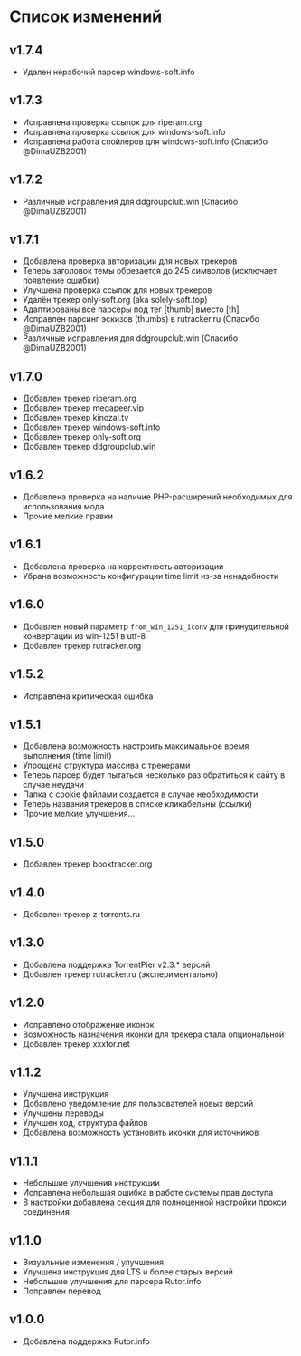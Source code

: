 # Список изменений

## v1.7.4

- Удален нерабочий парсер windows-soft.info

## v1.7.3

- Исправлена проверка ссылок для riperam.org
- Исправлена проверка ссылок для windows-soft.info
- Исправлена работа спойлеров для windows-soft.info (Спасибо @DimaUZB2001)

## v1.7.2

- Различные исправления для ddgroupclub.win (Спасибо @DimaUZB2001)

## v1.7.1

- Добавлена проверка авторизации для новых трекеров
- Теперь заголовок темы обрезается до 245 символов (исключает появление ошибки)
- Улучшена проверка ссылок для новых трекеров
- Удалён трекер only-soft.org (aka solely-soft.top)
- Адаптированы все парсеры под тег [thumb] вместо [th]
- Исправлен парсинг эскизов (thumbs) в rutracker.ru (Спасибо @DimaUZB2001)
- Различные исправления для ddgroupclub.win (Спасибо @DimaUZB2001)

## v1.7.0

- Добавлен трекер riperam.org
- Добавлен трекер megapeer.vip
- Добавлен трекер kinozal.tv
- Добавлен трекер windows-soft.info
- Добавлен трекер only-soft.org
- Добавлен трекер ddgroupclub.win

## v1.6.2

- Добавлена проверка на наличие PHP-расширений необходимых для использования мода
- Прочие мелкие правки

## v1.6.1

- Добавлена проверка на корректность авторизации
- Убрана возможность конфигурации time limit из-за ненадобности

## v1.6.0

- Добавлен новый параметр `from_win_1251_iconv` для принудительной конвертации из win-1251 в utf-8
- Добавлен трекер rutracker.org

## v1.5.2

- Исправлена критическая ошибка

## v1.5.1

- Добавлена возможность настроить максимальное время выполнения (time limit)
- Упрощена структура массива с трекерами
- Теперь парсер будет пытаться несколько раз обратиться к сайту в случае неудачи
- Папка с cookie файлами создается в случае необходимости
- Теперь названия трекеров в списке кликабельны (ссылки)
- Прочие мелкие улучшения...

## v1.5.0

- Добавлен трекер booktracker.org

## v1.4.0

- Добавлен трекер z-torrents.ru

## v1.3.0

- Добавлена поддержка TorrentPier v2.3.* версий
- Добавлен трекер rutracker.ru (экспериментально)

## v1.2.0

- Исправлено отображение иконок
- Возможность назначения иконки для трекера стала опциональной
- Добавлен трекер xxxtor.net

## v1.1.2

- Улучшена инструкция
- Добавлено уведомление для пользователей новых версий
- Улучшены переводы
- Улучшен код, структура файлов
- Добавлена возможность установить иконки для источников

## v1.1.1

- Небольшие улучшения инструкции
- Исправлена небольшая ошибка в работе системы прав доступа
- В настройки добавлена секция для полноценной настройки прокси соединения

## v1.1.0

- Визуальные изменения / улучшения
- Улучшена инструкция для LTS и более старых версий
- Небольшие улучшения для парсера Rutor.info
- Поправлен перевод

## v1.0.0

- Добавлена поддержка Rutor.info
